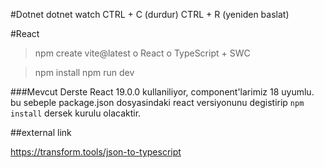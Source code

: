 #Dotnet
dotnet watch
    CTRL + C (durdur)
    CTRL + R (yeniden baslat)

#React
> npm create vite@latest
o React
o TypeScript + SWC

> npm install
> npm run dev

###Mevcut Derste React 19.0.0 kullaniliyor, component'larimiz 18 uyumlu. bu sebeple 
package.json dosyasindaki react versiyonunu degistirip
`npm install` dersek kurulu olacaktir.

##external link

https://transform.tools/json-to-typescript
